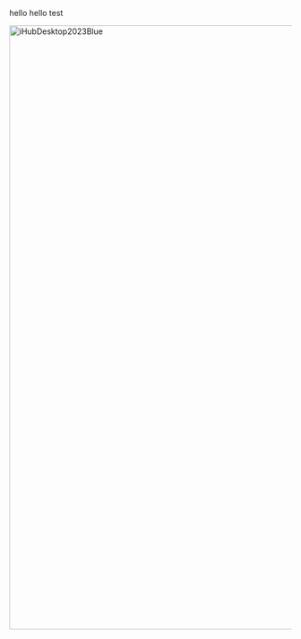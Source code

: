 hello hello test


<img width="1920" height="1080" alt="iHubDesktop2023Blue" src="https://github.com/user-attachments/assets/55034c5a-a8e3-413c-b44d-24dc8f63a5da" />
